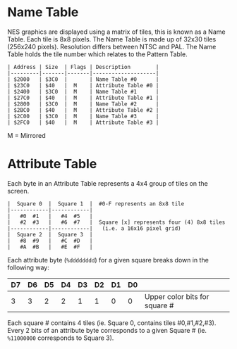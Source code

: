 # Name Table

NES graphics are displayed using a matrix of tiles, this is known as a
Name Table. Each tile is 8x8 pixels. The Name Table is made up of 32x30 tiles
(256x240 pixels). Resolution differs between NTSC and PAL. The Name Table
holds the tile number which relates to the Pattern Table.

    | Address | Size  | Flags | Description        |
    |---------|-------|-------|--------------------|
    | $2000   | $3C0  |       | Name Table #0      |
    | $23C0   | $40   |  M    | Attribute Table #0 |
    | $2400   | $3C0  |  M    | Name Table #1      |
    | $27C0   | $40   |  M    | Attribute Table #1 |
    | $2800   | $3C0  |  M    | Name Table #2      |
    | $2BC0   | $40   |  M    | Attribute Table #2 |
    | $2C00   | $3C0  |  M    | Name Table #3      |
    | $2FC0   | $40   |  M    | Attribute Table #3 |

M = Mirrored

# Attribute Table

Each byte in an Attribute Table represents a 4x4 group of tiles on the screen.

    |  Square 0  |  Square 1  |  #0-F represents an 8x8 tile
    |------------|------------|
    |   #0  #1   |   #4  #5   |
    |   #2  #3   |   #6  #7   |  Square [x] represents four (4) 8x8 tiles
    |------------|------------|   (i.e. a 16x16 pixel grid)
    |  Square 2  |  Square 3  |
    |   #8  #9   |   #C  #D   |
    |   #A  #B   |   #E  #F   |

Each attribute byte (`%dddddddd`) for a given square breaks down in the following way:

| D7  | D6  | D5  | D4  | D3  | D2  | D1  | D0  |                               |
| --- | --- | --- | --- | --- | --- | --- | --- | ----------------------------- |
| 3   | 3   | 2   | 2   | 1   | 1   | 0   | 0   | Upper color bits for square # |

Each square # contains 4 tiles (ie. Square 0, contains tiles #0,#1,#2,#3). Every 2 bits of an attribute byte corresponds to a given Square # (ie. `%11000000` corresponds to Square 3).
